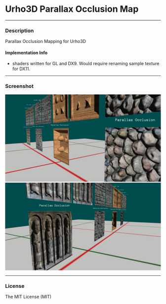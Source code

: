 # Urho3D Parallax Occlusion Map
  
---
### Description
Parallax Occlusion Mapping for Urho3D
  
#### Implementation Info
* shaders written for GL and DX9. Would require renaming sample texture for DX11.

---
### Screenshot

![alt tag](https://github.com/Lumak/Urho3D-ParallaxOcclusionMap/blob/master/screenshot/Screenshot.png)
![alt tag](https://github.com/Lumak/Urho3D-ParallaxOcclusionMap/blob/master/screenshot/Screenshot2.png)


  
---  
### License
The MIT License (MIT)







